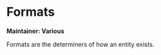 # Formats

<tldr>

**Maintainer: Various**

Formats are the determiners of how an entity exists.
</tldr>